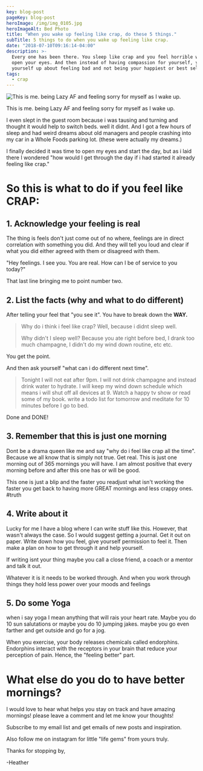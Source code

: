 ```yaml
---
key: blog-post
pageKey: blog-post
heroImage: /img/img_0105.jpg
heroImageAlt: Bed Photo
title: "When you wake up feeling like crap, do these 5 things."
subTitle: 5 things to do when you wake up feeling like crap.
date: "2018-07-10T09:16:14-04:00"
description: >-
  Every one has been there. You sleep like crap and you feel horrible when you
  open your eyes. And then instead of having compassion for yourself, you bet
  yourself up about feeling bad and not being your happiest or best self.
tags:
  - crap
---
```


![This is me. being Lazy AF and feeling sorry for myself as I wake up. ](/img/img_0105.jpg)

This is me. being Lazy AF and feeling sorry for myself as I wake up.

I even slept in the guest room because i was tausing and turning and thought it would help to switch beds. well it didnt. And I got a few hours of sleep and had weird dreams about old managers and people crashing into my car in a Whole Foods parking lot. (these were actually my dreams.)

I finally decided it was time to open my eyes and start the day, but as i laid there I wondered "how would I get through the day if i had started it already feeling like crap."

# So this is what to do if you feel like CRAP:

## 1. Acknowledge your feeling is real

The thing is feels don't just come out of no where, feelings are in direct correlation with something you did. And they will tell you loud and clear if what you did either agreed with them or disagreed with them.

"Hey feelings. I see you. You are real. How can I be of service to you today?"

That last line bringing me to point number two.

## 2. List the facts (why and what to do different)

After telling your feel that "you see it". You have to break down the **WAY.**

> Why do i think i feel like crap? Well, because i didnt sleep well.
>
> Why didn't I sleep well? Because you ate right before bed, I drank too much champagne, I didn't do my wind down routine, etc etc.

You get the point.

And then ask yourself "what can i do different next time".

> Tonight I will not eat after 9pm. I will not drink champagne and instead drink water to hydrate. I will keep my wind down schedule which means i will shut off all devices at 9. Watch a happy tv show or read some of my book. write a todo list for tomorrow and meditate for 10 minutes before I go to bed.

Done and DONE!

## 3. Remember that this is just one morning

Dont be a drama queen like me and say "why do i feel like crap all the time". Because we all know that is simply not true. Get real. This is just one morning out of 365 mornings you will have. I am almost positive that every morning before and after this one has or will be good.

This one is just a blip and the faster you readjust what isn't working the faster you get back to having more GREAT mornings and less crappy ones. #truth

## 4. Write about it

Lucky for me I have a blog where I can write stuff like this. However, that wasn't always the case. So I would suggest getting a journal. Get it out on paper. Write down how you feel, give yourself permission to feel it. Then make a plan on how to get through it and help yourself.

If writing isnt your thing maybe you call a close friend, a coach or a mentor and talk it out.

Whatever it is it needs to be worked through. And when you work through things they hold less power over your moods and feelings

## 5. Do some Yoga

when i say yoga I mean anything that will rais your heart rate. Maybe you do 10 sun salutations or maybe you do 10 jumping jakes. maybe you go even farther and get outside and go for a jog.

When you exercise, your body releases chemicals called endorphins. Endorphins interact with the receptors in your brain that reduce your perception of pain. Hence, the "feeling better" part.

# What else do you do to have better mornings?

I would love to hear what helps you stay on track and have amazing mornings! please leave a comment and let me know your thoughts!

Subscribe to my email list and get emails of new posts and inspiration.

Also follow me on instagram for little "life gems" from yours truly.

Thanks for stopping by,

\-Heather
